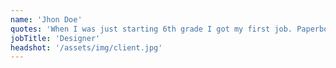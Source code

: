 ```yaml
---
name: 'Jhon Doe'
quotes: 'When I was just starting 6th grade I got my first job. Paperboy! Boy, was I excited. At that time I had spent a lot of time actually playing the video official.'
jobTitle: 'Designer'
headshot: '/assets/img/client.jpg'
---
```


